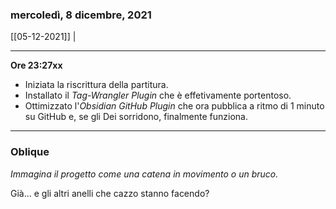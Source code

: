 ### mercoledì, 8 dicembre, 2021

[[05-12-2021]] | 

---

**Ore 23:27xx**

- Iniziata la riscrittura della partitura.
- Installato il *Tag-Wrangler Plugin* che è effetivamente portentoso.
- Ottimizzato l'*Obsidian GitHub Plugin* che ora pubblica a ritmo di 1 minuto su GitHub e, se gli Dei sorridono, finalmente funziona.

___

### Oblique

_Immagina il progetto come una catena in movimento o un bruco._

Già... e gli altri anelli che cazzo stanno facendo?